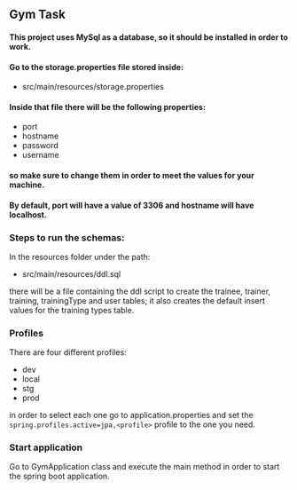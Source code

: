 ## Gym Task

#### This project uses MySql as a database, so it should be installed in order to work.

#### Go to the storage.properties file stored inside:
* src/main/resources/storage.properties

[//]: # (#### Make sure to change the port, hostname, username and password variables to the ones needed for your machine)

#### Inside that file there will be the following properties:
* port
* hostname
* password
* username

#### so make sure to change them in order to meet the values for your machine.
#### By default, port will have a value of 3306 and hostname will have localhost.

### Steps to run the schemas:
In the resources folder under the path:
* src/main/resources/ddl.sql

there will be a file containing the ddl script to create the trainee, trainer, training, trainingType and user tables;
it also creates the default insert values for the training types table.

### Profiles
There are four different profiles:
* dev
* local
* stg
* prod

in order to select each one go to application.properties and set the 
```spring.profiles.active=jpa,<profile>``` profile to the one you need.

### Start application
Go to GymApplication class and execute the main method in order to start the spring boot application.
